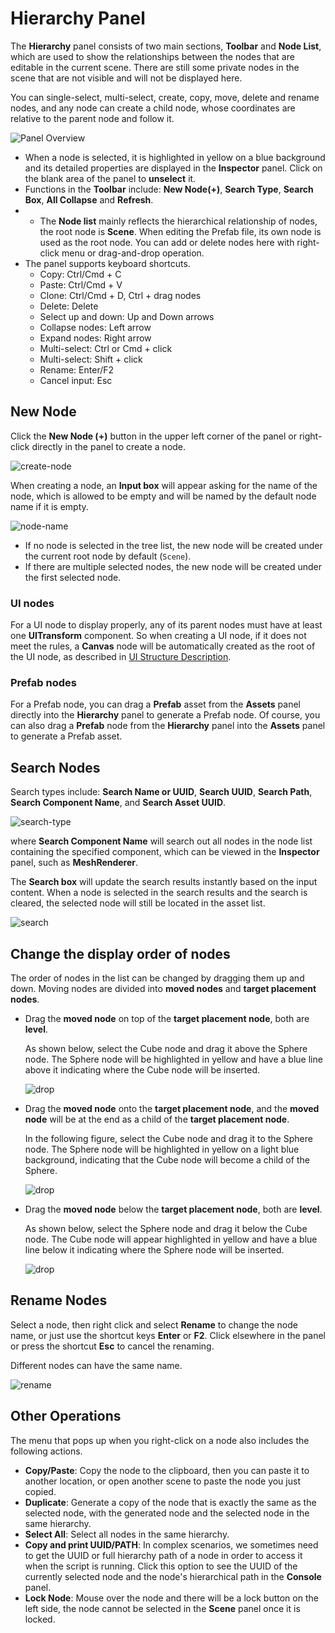 # Hierarchy Panel

The **Hierarchy** panel consists of two main sections, **Toolbar** and **Node List**, which are used to show the relationships between the nodes that are editable in the current scene. There are still some private nodes in the scene that are not visible and will not be displayed here.

You can single-select, multi-select, create, copy, move, delete and rename nodes, and any node can create a child node, whose coordinates are relative to the parent node and follow it.

![Panel Overview](img/thumb.gif)

- When a node is selected, it is highlighted in yellow on a blue background and its detailed properties are displayed in the **Inspector** panel. Click on the blank area of the panel to **unselect** it.
- Functions in the **Toolbar** include: **New Node(+)**, **Search Type**, **Search Box**, **All Collapse** and **Refresh**.
- - The **Node list** mainly reflects the hierarchical relationship of nodes, the root node is **Scene**. When editing the Prefab file, its own node is used as the root node. You can add or delete nodes here with right-click menu or drag-and-drop operation.
- The panel supports keyboard shortcuts.
    - Copy: Ctrl/Cmd + C
    - Paste: Ctrl/Cmd + V
    - Clone: Ctrl/Cmd + D, Ctrl + drag nodes
    - Delete: Delete
    - Select up and down: Up and Down arrows
    - Collapse nodes: Left arrow
    - Expand nodes: Right arrow
    - Multi-select: Ctrl or Cmd + click
    - Multi-select: Shift + click
    - Rename: Enter/F2
    - Cancel input: Esc

## New Node

Click the **New Node (+)** button in the upper left corner of the panel or right-click directly in the panel to create a node.

![create-node](img/create.png)

When creating a node, an **Input box** will appear asking for the name of the node, which is allowed to be empty and will be named by the default node name if it is empty.

![node-name](img/node-name.png)

- If no node is selected in the tree list, the new node will be created under the current root node by default (`Scene`).
- If there are multiple selected nodes, the new node will be created under the first selected node.

### UI nodes

For a UI node to display properly, any of its parent nodes must have at least one **UITransform** component. So when creating a UI node, if it does not meet the rules, a **Canvas** node will be automatically created as the root of the UI node, as described in [UI Structure Description](../../2d-object/ui-system/index.md).

### Prefab nodes

For a Prefab node, you can drag a **Prefab** asset from the **Assets** panel directly into the **Hierarchy** panel to generate a Prefab node. Of course, you can also drag a **Prefab** node from the **Hierarchy** panel into the **Assets** panel to generate a Prefab asset.

## Search Nodes

Search types include: **Search Name or UUID**, **Search UUID**, **Search Path**, **Search Component Name**, and **Search Asset UUID**.

![search-type](img/search-type.png)

where **Search Component Name** will search out all nodes in the node list containing the specified component, which can be viewed in the **Inspector** panel, such as **MeshRenderer**.

The **Search box** will update the search results instantly based on the input content. When a node is selected in the search results and the search is cleared, the selected node will still be located in the asset list.

![search](img/search.png)

## Change the display order of nodes

The order of nodes in the list can be changed by dragging them up and down. Moving nodes are divided into **moved nodes** and **target placement nodes**.

- Drag the **moved node** on top of the **target placement node**, both are **level**.

    As shown below, select the Cube node and drag it above the Sphere node. The Sphere node will be highlighted in yellow and have a blue line above it indicating where the Cube node will be inserted.

    ![drop](img/drop.png)

- Drag the **moved node** onto the **target placement node**, and the **moved node** will be at the end as a child of the **target placement node**.

    In the following figure, select the Cube node and drag it to the Sphere node. The Sphere node will be highlighted in yellow on a light blue background, indicating that the Cube node will become a child of the Sphere.

    ![drop](img/drop1.png)

- Drag the **moved node** below the **target placement node**, both are **level**.

    As shown below, select the Sphere node and drag it below the Cube node. The Cube node will appear highlighted in yellow and have a blue line below it indicating where the Sphere node will be inserted.

    ![drop](img/drop2.png)

## Rename Nodes

Select a node, then right click and select **Rename** to change the node name, or just use the shortcut keys **Enter** or **F2**. Click elsewhere in the panel or press the shortcut **Esc** to cancel the renaming.

Different nodes can have the same name.

![rename](img/rename.png)

## Other Operations

The menu that pops up when you right-click on a node also includes the following actions.

- **Copy/Paste**: Copy the node to the clipboard, then you can paste it to another location, or open another scene to paste the node you just copied.
- **Duplicate**: Generate a copy of the node that is exactly the same as the selected node, with the generated node and the selected node in the same hierarchy.
- **Select All**: Select all nodes in the same hierarchy.
- **Copy and print UUID/PATH**: In complex scenarios, we sometimes need to get the UUID or full hierarchy path of a node in order to access it when the script is running. Click this option to see the UUID of the currently selected node and the node's hierarchical path in the **Console** panel.
- **Lock Node**: Mouse over the node and there will be a lock button on the left side, the node cannot be selected in the **Scene** panel once it is locked.
